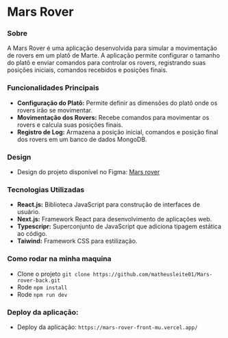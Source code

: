 # Mars Rover 

### Sobre

A Mars Rover é uma aplicação desenvolvida para simular a movimentação de rovers em um platô de Marte. A aplicação permite configurar o tamanho do platô e enviar comandos para controlar os rovers, registrando suas posições iniciais, comandos recebidos e posições finais.

### Funcionalidades Principais

- **Configuração do Platô:** Permite definir as dimensões do platô onde os rovers irão se movimentar.
- **Movimentação dos Rovers:** Recebe comandos para movimentar os rovers e calcula suas posições finais.
- **Registro de Log:** Armazena a posição inicial, comandos e posição final dos rovers em um banco de dados MongoDB.

### Design

- Design do projeto disponível no Figma: [Mars rover](https://www.figma.com/proto/igyPaBXlsQqhxID62yC5Di/Mars-Rover?t=oI7nVAef1DJkZVoF-1)

### Tecnologias Utilizadas

- **React.js:** Biblioteca JavaScript para construção de interfaces de usuário.
- **Next.js:** Framework React para desenvolvimento de aplicações web.
- **Typescripr:** Superconjunto de JavaScript que adiciona tipagem estática ao código.
- **Taiwind:** Framework CSS para estilização.


### Como rodar na minha maquina

- Clone o projeto `git clone https://github.com/matheusleite01/Mars-rover-back.git`
- Rode `npm install`
- Rode `npm run dev`

### Deploy da aplicação:

- Deploy da aplicação: `https://mars-rover-front-mu.vercel.app/`









